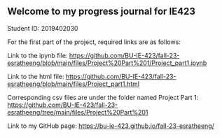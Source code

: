 ## Welcome to my progress journal for IE423

Student ID: 2019402030

For the first part of the project, required links are as follows:

Link to the ipynb file: https://github.com/BU-IE-423/fall-23-esratheeng/blob/main/files/Project%20Part%201/Project_part1.ipynb

Link to the html file: https://github.com/BU-IE-423/fall-23-esratheeng/blob/main/files/Project_part1.html

Corresponding csv files are under the folder named Project Part 1: https://github.com/BU-IE-423/fall-23-esratheeng/tree/main/files/Project%20Part%201

Link to my GitHub page: https://bu-ie-423.github.io/fall-23-esratheeng/
